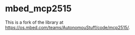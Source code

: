 # mbed_mcp2515
This is a fork of the library at https://os.mbed.com/teams/AutonomouStuff/code/mcp2515/.

